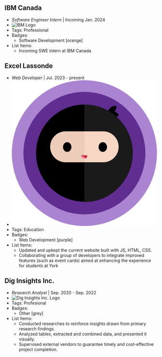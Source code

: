 ## IBM Canada
- *Software Engineer Intern* | Incoming Jan. 2024
- ![IBM Logo](https://www.ibm.com/brand/experience-guides/developer/8f4e3cc2b5d52354a6d43c8edba1e3c9/02_8-bar-reverse.svg)
- Tags: Professional
- Badges:
  - Software Development [orange]
- List Items:
  - Incoming SWE intern at IBM Canada

## Excel Lassonde
- *Web Developer* | Jul. 2023 - present
- ![Excel Lassonde Logo](../assets/excel_lassonde_logo.png)
- Tags: Education
- Badges:
  - Web Development [purple]
- List Items:
  - Updated and upkept the current website built with JS, HTML, CSS.
  - Collaborating with a group of developers to integrate improved features (such as event cards) aimed at enhancing the experience for students at York

## Dig Insights Inc.
- *Research Analyst* | Sep. 2020 - Sep. 2022
- ![Dig Insights Inc. Logo](https://media.licdn.com/dms/image/C560BAQEE7tdoJQqxNA/company-logo_200_200/0/1653924133966/dig_insights_logo?e=1707350400&v=beta&t=3alIa-B5bxWIqHL3lYxAyWXGwYei8ehI45sjncBhe4U)
- Tags: Profesional 
- Badges:
  - Other [grey]
- List Items:
  - Conducted researches to reinforce insights drawn from primary research findings.
  - Analyzed tables, extracted and combined data, and presented it visually.
  - Supervised external vendors to guarantee timely and cost-effective project completion.